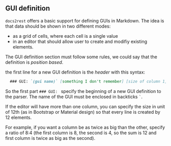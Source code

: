 ## GUI definition

`docs2rest` offers a basic support for defining GUIs in Markdown.
The idea is that data should be shown in two different modes:

- as a grid of cells, where each cell is a single value
- in an editor that should allow user to create and modifiy existing elements.

The GUI definition section must follow some rules, we could say that the definition is *position based*.

the first line for a new GUI definition is the *header* with this syntax:

```markdown
  ### GUI: `(gui name)` [something I don't remember] [size of column 1, size of column 2, ...]
```

So the first part `### GUI: ` specify the beginning of a new GUI definition to the parser. The name of the GUI must be enclosed in backticks ``` ` ```.

If the editor will have more than one column, you can specify the size in unit of 12th (as in Bootstrap or Material design) so that every line is created by 12 elements.

For example, if you want a column be as twice as big than the other, specify a ratio of 8:4 (the first column is 8, the second is 4, so the sum is 12 and first column is twice as big as the second).